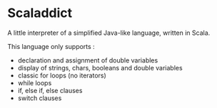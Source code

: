 Scaladdict
==========

A little interpreter of a simplified Java-like language, written in Scala.

This language only supports :

- declaration and assignment of double variables
- display of strings, chars, booleans and double variables
- classic for loops (no iterators)
- while loops
- if, else if, else clauses
- switch clauses
